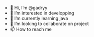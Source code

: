 - 👋 Hi, I’m @gadryy
- 👀 I’m interested in developping
- 🌱 I’m currently learning java
- 💞️ I’m looking to collaborate on project
- 📫 How to reach me 

<!---
gadryy/gadryy is a ✨ special ✨ repository because its `README.md` (this file) appears on your GitHub profile.
You can click the Preview link to take a look at your changes.
--->
